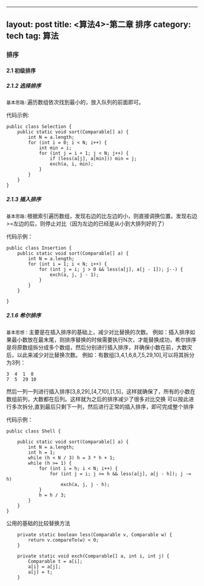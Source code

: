 
---
layout: post
title: <算法4>-第二章 排序
category: tech
tag: 算法
---


### 排序

#### 2.1 初级排序

##### 2.1.2 选择排序

`基本思路:`遍历数组依次找到最小的，放入队列的前面即可。

代码示例:
```
public class Selection {
    public static void sort(Comparable[] a) {
        int N = a.length;
        for (int i = 0; i < N; i++) {
            int min = i;
            for (int j = i + 1; j < N; j++) {
                if (less(a[j], a[min])) min = j;
                exch(a, i, min);
            }
        }
    }
}

```

##### 2.1.3 插入排序
`基本思路:`根据索引遍历数组，发现右边的比左边的小，则直接调换位置。发现右边>=左边的后，则停止对比（因为左边的已经是从小到大排列好的了）

代码示例：
```
public class Insertion {
    public static void sort(Comparable[] a) {
        int N = a.length;
        for (int i = 1; i < N; i++) {
            for (int j = i; j > 0 && less(a[j], a[j - 1]); j--) {
                exch(a, j, j - 1);
            }
        }
    }

}
```

##### 2.1.6 希尔排序
`基本思想：`主要是在插入排序的基础上，减少对比替换的次数。
例如：插入排序如果最小数放在最末尾，则排序替换的时候需要执行N次，才能替换成功，希尔排序是将原数组拆分成多个数组，然后分别进行插入排序，并确保小数在前，大数灾后，以此来减少对比替换次数。
例如：有数组[3,4,1,6,8,7,5,29,10],可以将其拆分为3列：
```
3  4  1  8
7  5  29 10
```
然后一列一列进行插入排序[3,8,29],[4,7,10],[1,5]，这样就确保了，所有的小数在数组前列，大数都在后列。这样就为之后的排序减少了很多对比交换
可以按此进行多次拆分,直到最后只剩下一列，然后进行正常的插入排序，即可完成整个排序

代码示例：
```
public class Shell {

    public static void sort(Comparable[] a) {
        int N = a.length;
        int h = 1;
        while (h < N / 3) h = 3 * h + 1;
        while (h >= 1) {
            for (int i = h; i < N; i++) {
                for (int j = i; j >= h && less(a[j], a[j - h]); j -= h)
                    exch(a, j, j - h);
            }
            h = h / 3;
        }
    }
}
```



公用的基础的比较替换方法
```
    private static boolean less(Comparable v, Comparable w) {
        return v.compareTo(w) < 0;
    }

    private static void exch(Comparable[] a, int i, int j) {
        Comparable t = a[i];
        a[i] = a[j];
        a[j] = t;
    }
```